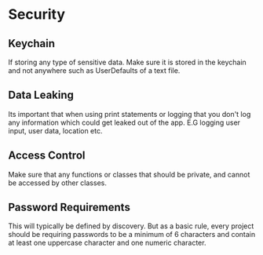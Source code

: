 # Security

## Keychain
If storing any type of sensitive data. Make sure it is stored in the keychain and not anywhere such as UserDefaults of a text file.

## Data Leaking
Its important that when using print statements or logging that you don't log any information which could get leaked out of the app. E.G logging user input, user data, location etc.

## Access Control
Make sure that any functions or classes that should be private, and cannot be accessed by other classes. 

## Password Requirements
This will typically be defined by discovery. But as a basic rule, every project should be requiring passwords to be a minimum of 6 characters and contain at least one uppercase character and one numeric character.

